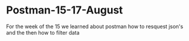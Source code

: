 # Postman-15-17-August
For the week of the 15 we learned about postman how to resquest json's and the then how to filter data  
